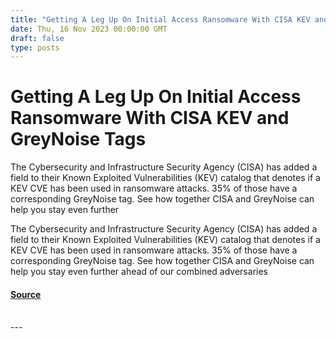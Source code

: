 ```yaml
---
title: "Getting A Leg Up On Initial Access Ransomware With CISA KEV and GreyNoise Tags"
date: Thu, 16 Nov 2023 00:00:00 GMT
draft: false
type: posts
---
```

# Getting A Leg Up On Initial Access Ransomware With CISA KEV and GreyNoise Tags





The Cybersecurity and Infrastructure Security Agency (CISA) has added a field to their Known Exploited Vulnerabilities (KEV) catalog that denotes if a KEV CVE has been used in ransomware attacks. 35% of those have a corresponding GreyNoise tag. See how together CISA and GreyNoise can help you stay even further

The Cybersecurity and Infrastructure Security Agency (CISA) has added a field to their Known Exploited Vulnerabilities (KEV) catalog that denotes if a KEV CVE has been used in ransomware attacks. 35% of those have a corresponding GreyNoise tag. See how together CISA and GreyNoise can help you stay even further ahead of our combined adversaries

#### [Source](https://www.greynoise.io/blog/getting-a-leg-up-on-initial-access-ransomware-with-cisa-kev-and-greynoise-tags)

<br/>
---
